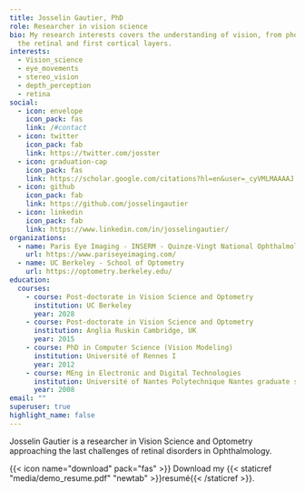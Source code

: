 ```yaml
---
title: Josselin Gautier, PhD
role: Researcher in vision science
bio: My research interests covers the understanding of vision, from photons to
  the retinal and first cortical layers.
interests:
  - Vision_science
  - eye_movements
  - stereo_vision
  - depth_perception
  - retina
social:
  - icon: envelope
    icon_pack: fas
    link: /#contact
  - icon: twitter
    icon_pack: fab
    link: https://twitter.com/josster
  - icon: graduation-cap
    icon_pack: fas
    link: https://scholar.google.com/citations?hl=en&user=_cyVMLMAAAAJ
  - icon: github
    icon_pack: fab
    link: https://github.com/josselingautier
  - icon: linkedin
    icon_pack: fab
    link: https://www.linkedin.com/in/josselingautier/
organizations:
  - name: Paris Eye Imaging - INSERM - Quinze-Vingt National Ophthalmology Hospital
    url: https://www.pariseyeimaging.com/
  - name: UC Berkeley - School of Optometry
    url: https://optometry.berkeley.edu/
education:
  courses:
    - course: Post-doctorate in Vision Science and Optometry
      institution: UC Berkeley
      year: 2028
    - course: Post-doctorate in Vision Science and Optometry
      institution: Anglia Ruskin Cambridge, UK
      year: 2015
    - course: PhD in Computer Science (Vision Modeling)
      institution: Université of Rennes I
      year: 2012
    - course: MEng in Electronic and Digital Technologies
      institution: Université of Nantes Polytechnique Nantes graduate school
      year: 2008
email: ""
superuser: true
highlight_name: false
---
```

Josselin Gautier is a researcher in Vision Science and Optometry approaching the last  challenges of retinal disorders in Ophthalmology.



{{< icon name="download" pack="fas" >}} Download my {{< staticref "media/demo_resume.pdf" "newtab" >}}resumé{{< /staticref >}}.